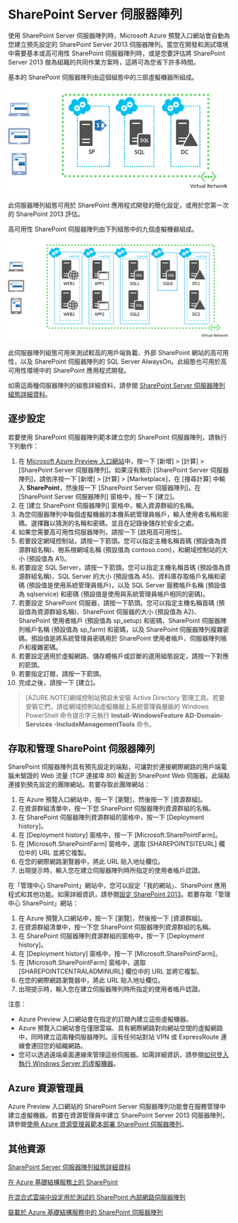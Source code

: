 <properties
	pageTitle="SharePoint Server 伺服器陣列"
	description="您可以使用 Azure Preview 入口網站中的 SharePoint Server 伺服器陣列功能快速建立新的 SharePoint Server 2013 伺服器陣列。"
	services="virtual-machines"
	documentationCenter=""
	authors="JoeDavies-MSFT"
	manager="timlt"
	editor=""
	tags="azure-service-management"/>

<tags
	ms.service="virtual-machines"
	ms.workload="infrastructure-services"
	ms.tgt_pltfrm="vm-windows-sharepoint"
	ms.devlang="na"
	ms.topic="article"
	ms.date="07/07/2015"
	ms.author="josephd"/>

# SharePoint Server 伺服器陣列

使用 SharePoint Server 伺服器陣列時，Microsoft Azure 預覽入口網站會自動為您建立預先設定的 SharePoint Server 2013 伺服器陣列。當您在開發和測試環境中需要基本或高可用性 SharePoint 伺服器陣列時，或是您要評估將 SharePoint Server 2013 做為組織的共同作業方案時，這將可為您省下許多時間。

基本的 SharePoint 伺服器陣列由這個組態中的三部虛擬機器所組成。

![sharepointfarm](./media/virtual-machines-sharepoint-farm-azure-preview/SPFarm_Basic.png)

此伺服器陣列組態可用於 SharePoint 應用程式開發的簡化設定，或用於您第一次的 SharePoint 2013 評估。

高可用性 SharePoint 伺服器陣列由下列組態中的九個虛擬機器組成。

![sharepointfarm](./media/virtual-machines-sharepoint-farm-azure-preview/SPFarm_HighAvail.png)

此伺服器陣列組態可用來測試較高的用戶端負載、外部 SharePoint 網站的高可用性，以及 SharePoint 伺服器陣列的 SQL Server AlwaysOn。此組態也可用於高可用性環境中的 SharePoint 應用程式開發。

如需這兩種伺服器陣列的組態詳細資料，請參閱 [SharePoint Server 伺服器陣列組態詳細資料](virtual-machines-sharepoint-farm-config-azure-preview.md)。

## 逐步設定

若要使用 SharePoint 伺服器陣列範本建立您的 SharePoint 伺服器陣列，請執行下列動作：

1. 在 [Microsoft Azure Preview 入口網站](https://portal.azure.com/)中，按一下 [新增] > [計算] > [SharePoint Server 伺服器陣列]。如果沒有顯示 [SharePoint Server 伺服器陣列]，請依序按一下 [新增] > [計算] > [Marketplace]，在 [搜尋計算] 中輸入 **SharePoint**，然後按一下 [SharePoint Server 伺服器陣列]。在 [SharePoint Server 伺服器陣列] 窗格中，按一下 [建立]。
2. 在 [建立 SharePoint 伺服器陣列] 窗格中，輸入資源群組的名稱。
3. 為您伺服器陣列中每個虛擬機器的本機系統管理員帳戶，輸入使用者名稱和密碼。選擇難以猜測的名稱和密碼，並且在記錄後儲存於安全之處。
4. 如果您需要高可用性伺服器陣列，請按一下 [啟用高可用性]。
5. 若要設定網域控制站，請按一下箭頭。您可以指定主機名稱首碼 (預設值為資源群組名稱)、樹系根網域名稱 (預設值為 contoso.com)，和網域控制站的大小 (預設值為 A1)。
6. 若要設定 SQL Server，請按一下箭頭。您可以指定主機名稱首碼 (預設值為資源群組名稱)、SQL Server 的大小 (預設值為 A5)、資料庫存取帳戶名稱和密碼 (預設值是使用系統管理員帳戶)，以及 SQL Server 服務帳戶名稱 (預設值為 sqlservice) 和密碼 (預設值是使用與系統管理員帳戶相同的密碼)。
7. 若要設定 SharePoint 伺服器，請按一下箭頭。您可以指定主機名稱首碼 (預設值為資源群組名稱)、SharePoint 伺服器的大小 (預設值為 A2)、SharePoint 使用者帳戶 (預設值為 sp_setup) 和密碼、SharePoint 伺服器陣列帳戶名稱 (預設值為 sp_farm) 和密碼，以及 SharePoint 伺服器陣列複雜密碼。預設值是將系統管理員密碼用於 SharePoint 使用者帳戶、伺服器陣列帳戶和複雜密碼。
8. 若要設定適用於虛擬網路、儲存體帳戶或診斷的選用組態設定，請按一下對應的箭頭。
9. 若要指定訂閱，請按一下箭頭。
10. 完成之後，請按一下 [建立]。

> [AZURE.NOTE]網域控制站預設未安裝 Active Directory 管理工具。若要安裝它們，請從網域控制站虛擬機器上系統管理員層級的 Windows PowerShell 命令提示字元執行 **Install-WindowsFeature AD-Domain-Services -IncludeManagementTools** 命令。

## 存取和管理 SharePoint 伺服器陣列

SharePoint 伺服器陣列具有預先設定的端點，可讓對於連接網際網路的用戶端電腦未驗證的 Web 流量 (TCP 連接埠 80) 輸送到 SharePoint Web 伺服器。此端點連接到預先設定的團隊網站。若要存取此團隊網站：

1.	在 Azure 預覽入口網站中，按一下 [瀏覽]，然後按一下 [資源群組]。
2.	在資源群組清單中，按一下您 SharePoint 伺服器陣列資源群組的名稱。
3.	在 SharePoint 伺服器陣列資源群組的窗格中，按一下 [Deployment history]。
4.	在 [Deployment history] 窗格中，按一下 [Microsoft.SharePointFarm]。
5.	在 [Microsoft.SharePointFarm] 窗格中，選取 [SHAREPOINTSITEURL] 欄位中的 URL 並將它複製。
6.	在您的網際網路瀏覽器中，將此 URL 貼入地址欄位。
7.	出現提示時，輸入您在建立伺服器陣列時所指定的使用者帳戶認證。

在「管理中心 SharePoint」網站中，您可以設定「我的網站」、SharePoint 應用程式和其他功能。如需詳細資訊，請參閱[設定 SharePoint 2013](http://technet.microsoft.com/library/ee836142.aspx)。若要存取「管理中心 SharePoint」網站：

1.	在 Azure 預覽入口網站中，按一下 [瀏覽]，然後按一下 [資源群組]。
2.	在資源群組清單中，按一下您 SharePoint 伺服器陣列資源群組的名稱。
3.	在 SharePoint 伺服器陣列資源群組的窗格中，按一下 [Deployment history]。
4.	在 [Deployment history] 窗格中，按一下 [Microsoft.SharePointFarm]。
5.	在 [Microsoft.SharePointFarm] 窗格中，選取 [SHAREPOINTCENTRALADMINURL] 欄位中的 URL 並將它複製。
6.	在您的網際網路瀏覽器中，將此 URL 貼入地址欄位。
7.	出現提示時，輸入您在建立伺服器陣列時所指定的使用者帳戶認證。


注意：

- Azure Preview 入口網站會在指定的訂閱內建立這些虛擬機器。
- Azure 預覽入口網站會在僅限雲端、具有網際網路對向網站空間的虛擬網路中，同時建立這兩種伺服器陣列。沒有任何站對站 VPN 或 ExpressRoute 連線會連回您的組織網路。
- 您可以透過遠端桌面連線來管理這些伺服器。如需詳細資訊，請參閱[如何登入執行 Windows Server 的虛擬機器](virtual-machines-log-on-windows-server.md)。

## Azure 資源管理員

Azure Preview 入口網站的 SharePoint Server 伺服器陣列功能會在服務管理中建立虛擬機器。若要在資源管理員中建立 SharePoint Server 2013 伺服器陣列，請參閱[使用 Azure 資源管理員範本部署 SharePoint 伺服器陣列](virtual-machines-workload-template-sharepoint.md)。

## 其他資源

[SharePoint Server 伺服器陣列組態詳細資料](virtual-machines-sharepoint-farm-config-azure-preview.md)

[在 Azure 基礎結構服務上的 SharePoint](http://msdn.microsoft.com/library/azure/dn275955.aspx)

[在混合式雲端中設定用於測試的 SharePoint 內部網路伺服器陣列](../virtual-network/virtual-networks-setup-sharepoint-hybrid-cloud-testing.md)

[裝載於 Azure 基礎結構服務中的 SharePoint 伺服器陣列](virtual-machines-sharepoint-infrastructure-services.md)

<!---HONumber=July15_HO2-->